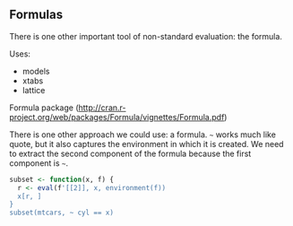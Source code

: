 ## Formulas

There is one other important tool of non-standard evaluation: the formula.

Uses:

* models
* xtabs
* lattice

Formula package (http://cran.r-project.org/web/packages/Formula/vignettes/Formula.pdf)

There is one other approach we could use: a formula. `~` works much like quote, but it also captures the environment in which it is created. We need to extract the second component of the formula because the first component is `~`.

```R
subset <- function(x, f) {
  r <- eval(f'[[2]], x, environment(f))
  x[r, ]
}
subset(mtcars, ~ cyl == x)
```

